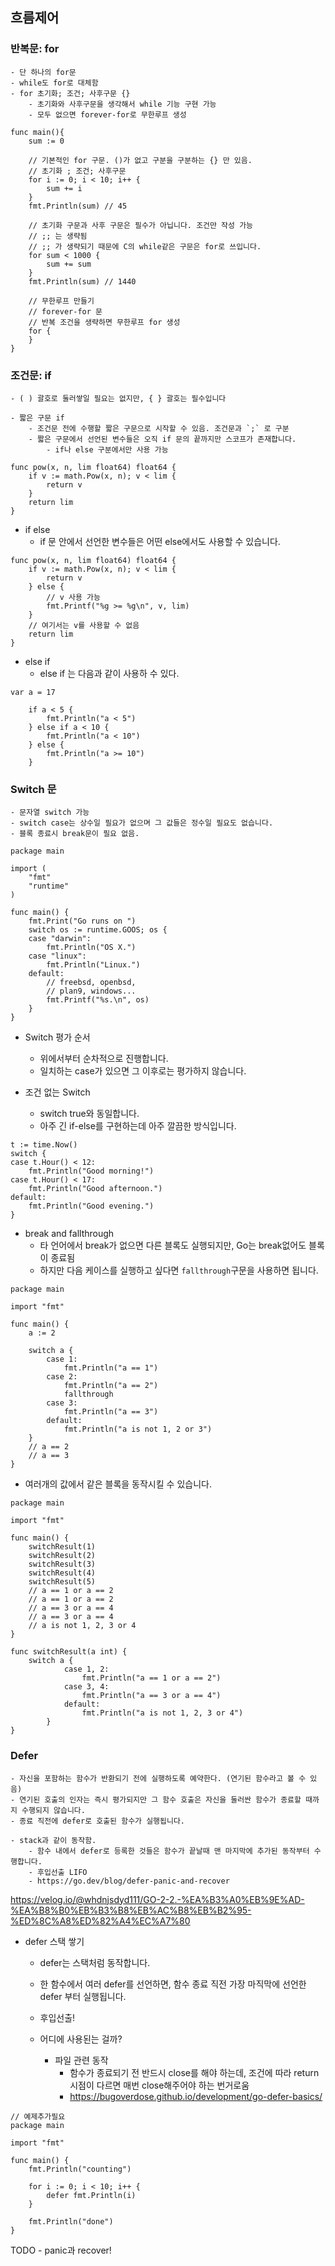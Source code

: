 

## 흐름제어

### 반복문: for
	- 단 하나의 for문
	- while도 for로 대체함
	- for 초기화; 조건; 사후구문 {} 
		- 초기화와 사후구문을 생각해서 while 기능 구현 가능
		- 모두 없으면 forever-for로 무한루프 생성
		
```golang
func main(){
	sum := 0

	// 기본적인 for 구문. ()가 없고 구분을 구분하는 {} 만 있음.
	// 초기화 ; 조건; 사후구문
	for i := 0; i < 10; i++ {
		sum += i
	}
	fmt.Println(sum) // 45

	// 초기화 구문과 사후 구문은 필수가 아닙니다. 조건만 작성 가능
	// ;; 는 생략됨
	// ;; 가 생략되기 때문에 C의 while같은 구문은 for로 쓰입니다.
	for sum < 1000 {
		sum += sum
	}
	fmt.Println(sum) // 1440

	// 무한루프 만들기
	// forever-for 문
	// 반복 조건을 생략하면 무한루프 for 생성
	for {
	}
}
```

### 조건문: if
	- ( ) 괄호로 둘러쌓일 필요는 없지만, { } 괄호는 필수입니다
	
	- 짧은 구문 if
		- 조건문 전에 수행할 짧은 구문으로 시작할 수 있음. 조건문과 `;` 로 구분
		- 짧은 구문에서 선언된 변수들은 오직 if 문의 끝까지만 스코프가 존재합니다.
			- if나 else 구분에서만 사용 가능
		
```golang
func pow(x, n, lim float64) float64 {
	if v := math.Pow(x, n); v < lim {
		return v
	}
	return lim
}
```

- if else
	- if 문 안에서 선언한 변수들은 어떤 else에서도 사용할 수 있습니다.
```golang
func pow(x, n, lim float64) float64 {
	if v := math.Pow(x, n); v < lim {
		return v
	} else {
		// v 사용 가능
		fmt.Printf("%g >= %g\n", v, lim)
	}
	// 여기서는 v를 사용할 수 없음
	return lim
}
```

- else if
	- else if 는 다음과 같이 사용하 수 있다.
	
```
var a = 17

	if a < 5 {
		fmt.Println("a < 5")
	} else if a < 10 {
		fmt.Println("a < 10")
	} else {
		fmt.Println("a >= 10")
	}
```
	
### Switch 문
	- 문자열 switch 가능
	- switch case는 상수일 필요가 없으며 그 값들은 정수일 필요도 없습니다.
	- 블록 종료시 break문이 필요 없음.
```golang
package main

import (
	"fmt"
	"runtime"
)

func main() {
	fmt.Print("Go runs on ")
	switch os := runtime.GOOS; os {
	case "darwin":
		fmt.Println("OS X.")
	case "linux":
		fmt.Println("Linux.")
	default:
		// freebsd, openbsd,
		// plan9, windows...
		fmt.Printf("%s.\n", os)
	}
}
```

- Switch  평가 순서
	- 위에서부터 순차적으로 진행합니다.
	- 일치하는 case가 있으면 그 이후로는 평가하지 않습니다.
	
- 조건 없는 Switch
	- switch true와 동일합니다.
	- 아주 긴 if-else를 구현하는데 아주 깔끔한 방식입니다.

```golang
t := time.Now()
switch {
case t.Hour() < 12:
	fmt.Println("Good morning!")
case t.Hour() < 17:
	fmt.Println("Good afternoon.")
default:
	fmt.Println("Good evening.")
}
```

- break and fallthrough
	- 타 언어에서 break가 없으면 다른 블록도 실행되지만, Go는 break없어도 블록이 종료됨
	- 하지만 다음 케이스를 실행하고 싶다면 `fallthrough`구문을 사용하면 됩니다.
	
```golang
package main

import "fmt"

func main() {
	a := 2

	switch a {
		case 1:
			fmt.Println("a == 1")
		case 2:
			fmt.Println("a == 2")
			fallthrough
		case 3:
			fmt.Println("a == 3")
		default:
			fmt.Println("a is not 1, 2 or 3")
	}
	// a == 2
	// a == 3
}
```

- 여러개의 값에서 같은 블록을 동작시킬 수 있습니다.

```golang
package main

import "fmt"

func main() {
	switchResult(1)
	switchResult(2)
	switchResult(3)
	switchResult(4)
	switchResult(5)
	// a == 1 or a == 2
	// a == 1 or a == 2
	// a == 3 or a == 4
	// a == 3 or a == 4
	// a is not 1, 2, 3 or 4
}

func switchResult(a int) {
	switch a {
			case 1, 2:
				fmt.Println("a == 1 or a == 2")
			case 3, 4:
				fmt.Println("a == 3 or a == 4")
			default:
				fmt.Println("a is not 1, 2, 3 or 4")
		}
}
```


### Defer
	- 자신을 포함하는 함수가 반환되기 전에 실행하도록 예약한다. (연기된 함수라고 볼 수 있음)
	- 연기된 호출의 인자는 즉시 평가되지만 그 함수 호출은 자신을 둘러싼 함수가 종료할 때까지 수행되지 않습니다.
	- 종료 직전에 defer로 호출된 함수가 실행됩니다.
	
	- stack과 같이 동작함.
		- 함수 내에서 defer로 등록한 것들은 함수가 끝날때 맨 마지막에 추가된 동작부터 수행합니다.
		- 후입선출 LIFO
		- https://go.dev/blog/defer-panic-and-recover

https://velog.io/@whdnjsdyd111/GO-2-2.-%EA%B3%A0%EB%9E%AD-%EA%B8%B0%EB%B3%B8%EB%AC%B8%EB%B2%95-%ED%8C%A8%ED%82%A4%EC%A7%80

- defer 스택 쌓기
	- defer는 스택처럼 동작합니다.
	- 한 함수에서 여러 defer를 선언하면, 함수 종료 직전 가장 마직막에 선언한 defer 부터 실행됩니다.
	- 후입선출!
	
	- 어디에 사용된는 걸까?
		- 파일 관련 동작
			- 함수가 종료되기 전 반드시 close를 해야 하는데, 조건에 따라 return 시점이 다르면 매번 close해주어야 하는 번거로움
			- https://bugoverdose.github.io/development/go-defer-basics/
			
```golang
// 예제추가필요
package main

import "fmt"

func main() {
	fmt.Println("counting")

	for i := 0; i < 10; i++ {
		defer fmt.Println(i)
	}

	fmt.Println("done")
}

```

TODO - panic과 recover!
